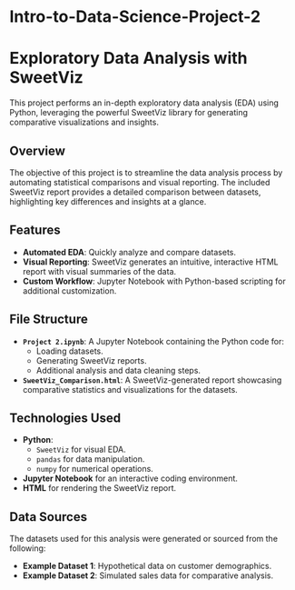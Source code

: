 # Intro-to-Data-Science-Project-2

# Exploratory Data Analysis with SweetViz

This project performs an in-depth exploratory data analysis (EDA) using Python, leveraging the powerful SweetViz library for generating comparative visualizations and insights.

## Overview

The objective of this project is to streamline the data analysis process by automating statistical comparisons and visual reporting. The included SweetViz report provides a detailed comparison between datasets, highlighting key differences and insights at a glance.

## Features

- **Automated EDA**: Quickly analyze and compare datasets.
- **Visual Reporting**: SweetViz generates an intuitive, interactive HTML report with visual summaries of the data.
- **Custom Workflow**: Jupyter Notebook with Python-based scripting for additional customization.

## File Structure

- **`Project 2.ipynb`**: A Jupyter Notebook containing the Python code for:
  - Loading datasets.
  - Generating SweetViz reports.
  - Additional analysis and data cleaning steps.
- **`SweetViz_Comparison.html`**: A SweetViz-generated report showcasing comparative statistics and visualizations for the datasets.

## Technologies Used

- **Python**:
  - `SweetViz` for visual EDA.
  - `pandas` for data manipulation.
  - `numpy` for numerical operations.
- **Jupyter Notebook** for an interactive coding environment.
- **HTML** for rendering the SweetViz report.

## Data Sources

The datasets used for this analysis were generated or sourced from the following:
- **Example Dataset 1**: Hypothetical data on customer demographics.
- **Example Dataset 2**: Simulated sales data for comparative analysis.

